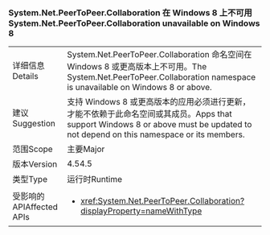 ### <a name="systemnetpeertopeercollaboration-unavailable-on-windows-8"></a><span data-ttu-id="90b87-101">System.Net.PeerToPeer.Collaboration 在 Windows 8 上不可用</span><span class="sxs-lookup"><span data-stu-id="90b87-101">System.Net.PeerToPeer.Collaboration unavailable on Windows 8</span></span>

|   |   |
|---|---|
|<span data-ttu-id="90b87-102">详细信息</span><span class="sxs-lookup"><span data-stu-id="90b87-102">Details</span></span>|<span data-ttu-id="90b87-103">System.Net.PeerToPeer.Collaboration 命名空间在 Windows 8 或更高版本上不可用。</span><span class="sxs-lookup"><span data-stu-id="90b87-103">The System.Net.PeerToPeer.Collaboration namespace is unavailable on Windows 8 or above.</span></span>|
|<span data-ttu-id="90b87-104">建议</span><span class="sxs-lookup"><span data-stu-id="90b87-104">Suggestion</span></span>|<span data-ttu-id="90b87-105">支持 Windows 8 或更高版本的应用必须进行更新，才能不依赖于此命名空间或其成员。</span><span class="sxs-lookup"><span data-stu-id="90b87-105">Apps that support Windows 8 or above must be updated to not depend on this namespace or its members.</span></span>|
|<span data-ttu-id="90b87-106">范围</span><span class="sxs-lookup"><span data-stu-id="90b87-106">Scope</span></span>|<span data-ttu-id="90b87-107">主要</span><span class="sxs-lookup"><span data-stu-id="90b87-107">Major</span></span>|
|<span data-ttu-id="90b87-108">版本</span><span class="sxs-lookup"><span data-stu-id="90b87-108">Version</span></span>|<span data-ttu-id="90b87-109">4.5</span><span class="sxs-lookup"><span data-stu-id="90b87-109">4.5</span></span>|
|<span data-ttu-id="90b87-110">类型</span><span class="sxs-lookup"><span data-stu-id="90b87-110">Type</span></span>|<span data-ttu-id="90b87-111">运行时</span><span class="sxs-lookup"><span data-stu-id="90b87-111">Runtime</span></span>|
|<span data-ttu-id="90b87-112">受影响的 API</span><span class="sxs-lookup"><span data-stu-id="90b87-112">Affected APIs</span></span>|<ul><li><xref:System.Net.PeerToPeer.Collaboration?displayProperty=nameWithType></li></ul>|

